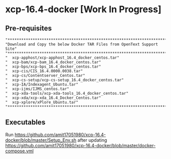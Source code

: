 # xcp-16.4-docker [Work In Progress]

## Pre-requisites

```
"***********************************************************************"
"Download and Copy the below Docker TAR Files from OpenText Support Site"
"***********************************************************************"
"  xcp-apphost/xcp-apphost_16.4_docker_centos.tar"
"  xcp-bam/xcp-bam_16.4_docker_centos.tar"
"  xcp-bps/xcp-bps_16.4_docker_centos.tar"
"  xcp-cis/CIS_16.4.0000.0038.tar"
"  xcp-cs/Contentserver_Centos.tar"
"  xcp-cs-setup/xcp-cs-setup_16.4_docker_centos.tar"
"  xcp-IA/Indexagent_Ubuntu.tar"
"  xcp-ijms/IJMS_centos.tar"
"  xcp-xda-tools/xcp-xda-tools_16.4_docker_centos.tar"
"  xcp-xda/xcp-xda_16.4_Docker_Centos.tar"
"  xcp-xplore/xPlore_Ubuntu.tar"
"***********************************************************************"
```

## Executables

Run https://github.com/amit17051980/xcp-16.4-docker/blob/master/Setup_Env.sh after updating https://github.com/amit17051980/xcp-16.4-docker/blob/master/docker-compose.yml
